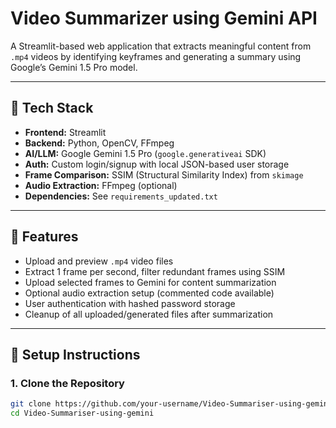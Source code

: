 # Video Summarizer using Gemini API

A Streamlit-based web application that extracts meaningful content from `.mp4` videos by identifying keyframes and generating a summary using Google’s Gemini 1.5 Pro model.

---

## 🧠 Tech Stack

- **Frontend:** Streamlit  
- **Backend:** Python, OpenCV, FFmpeg  
- **AI/LLM:** Google Gemini 1.5 Pro (`google.generativeai` SDK)  
- **Auth:** Custom login/signup with local JSON-based user storage  
- **Frame Comparison:** SSIM (Structural Similarity Index) from `skimage`  
- **Audio Extraction:** FFmpeg (optional)  
- **Dependencies:** See `requirements_updated.txt`

---

## 🚀 Features

- Upload and preview `.mp4` video files  
- Extract 1 frame per second, filter redundant frames using SSIM  
- Upload selected frames to Gemini for content summarization  
- Optional audio extraction setup (commented code available)  
- User authentication with hashed password storage  
- Cleanup of all uploaded/generated files after summarization

---

## 🔧 Setup Instructions

### 1. Clone the Repository
```bash
git clone https://github.com/your-username/Video-Summariser-using-gemini.git
cd Video-Summariser-using-gemini
